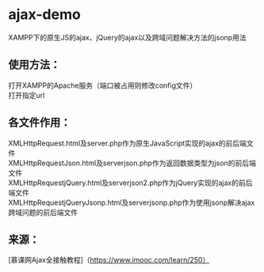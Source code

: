 # ajax-demo
XAMPP下的原生JS的ajax、jQuery的ajax以及跨域问题解决方法的jsonp用法
## 使用方法：
打开XAMPP的Apache服务（端口被占用则修改config文件）  
打开指定url  
## 各文件作用：
XMLHttpRequest.html及server.php作为原生JavaScript实现的ajax的前后端文件  
XMLHttpRequestJson.html及serverjson.php作为返回数据类型为json的前后端文件  
XMLHttpRequestjQuery.html及serverjson2.php作为jQuery实现的ajax的前后端文件  
XMLHttpRequestjQueryJsonp.html及serverjsonp.php作为使用jsonp解决ajax跨域问题的前后端文件 
## 来源：
[慕课网Ajax全接触教程]（https://www.imooc.com/learn/250）
